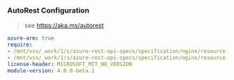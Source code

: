 ### AutoRest Configuration

> see https://aka.ms/autorest

``` yaml
azure-arm: true
require:
- /mnt/vss/_work/1/s/azure-rest-api-specs/specification/nginx/resource-manager/readme.md
- /mnt/vss/_work/1/s/azure-rest-api-specs/specification/nginx/resource-manager/readme.go.md
license-header: MICROSOFT_MIT_NO_VERSION
module-version: 4.0.0-beta.1
```